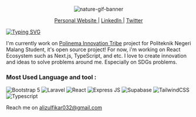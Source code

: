 <p align="center">
<img src="https://user-images.githubusercontent.com/62384197/216797032-12320167-65e8-40d1-985f-e5cdea790890.gif" alt="nature-gif-banner" />
</p>

<p align="center">
  <a href="https://www.alizul01.my.id"> Personal Website </a> | 
  <a href="https://www.linkedin.com/in/alizulfikar"> LinkedIn </a> |
  <a href="https://www.twitter.com/panggilajazul"> Twitter </a>
</p>

<a href="https://git.io/typing-svg"> <img src="https://readme-typing-svg.demolab.com?font=Inter&weight=600&pause=1000&color=D4E7F7&width=435&lines=Hi+there%2C+I'm+Ali+Zulfikar!" alt="Typing SVG" /></a>

I'm currently work on [Polinema Innovation Tribe](https://github.com/alizul01/polinema-innovation-tribe) project for Politeknik Negeri Malang Student, it's open source project! For now, i'm working on React Ecosystem such as Next.js, TypeScript, and etc. I love to create innovation and ideas to solve problems around me. Especially on SDGs problems.

### Most Used Language and tool : <br>
![Bootstrap 5](https://img.shields.io/badge/Bootstrap-563D7C?style=for-the-badge&logo=bootstrap&logoColor=white)
![Laravel](https://img.shields.io/badge/Laravel-FF2D20?style=for-the-badge&logo=laravel&logoColor=white)
![React](https://img.shields.io/badge/React-20232A?style=for-the-badge&logo=react&logoColor=61DAFB)
![Express JS](https://img.shields.io/badge/Express.js-000000?style=for-the-badge&logo=express&logoColor=white)
![Supabase](https://img.shields.io/badge/Supabase-181818?style=for-the-badge&logo=supabase&logoColor=white)
![TailwindCSS](https://img.shields.io/badge/Tailwind_CSS-38B2AC?style=for-the-badge&logo=tailwind-css&logoColor=white)
![Typescript](https://img.shields.io/badge/TypeScript-007ACC?style=for-the-badge&logo=typescript&logoColor=white)

Reach me on alizulfikar032@gmail.com

<!---
alizul01/alizul01 is a ✨ special ✨ repository because its `README.md` (this file) appears on your GitHub profile.
You can click the Preview link to take a look at your changes.
--->
